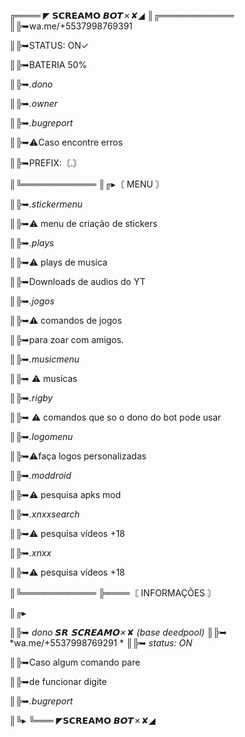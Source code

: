 

╔════ ◤ 𝗦𝗖𝗥𝗘𝗔𝗠𝗢 𝘽𝙊𝙏✗✘◢
║╔════════════
║╠➥wa.me/+5537998769391

║╠➥STATUS: ON✓

║╠➥BATERIA 50%

║╠➥*.dono*

║╠➥*.owner*

║╠➥*.bugreport*

║╠➥⚠️Caso encontre erros

║╠➥PREFIX:〘.〙

║╚════════════
║╔▸〘 MENU 〙

║╠➥*.stickermenu*

║╠➥⚠️ menu de criação de stickers

║╠➥*.plays*

║╠➥⚠️ plays de musica

║╠➥Downloads de audios do YT

║╠➥*.jogos*

║╠➥⚠️ comandos de jogos 

║╠➥para zoar com amigos.

║╠➥*.musicmenu* 

║╠➥ ⚠️ musicas

║╠➥*.rigby*

║╠➥ ⚠️ comandos que so o dono do bot pode usar 

║╠➥*.logomenu*

║╠➥⚠️faça logos personalizadas

║╠➥*.moddroid*

║╠➥⚠️ pesquisa apks mod

║╠➥*.xnxxsearch*

║╠➥⚠️ pesquisa vídeos +18

║╠➥*.xnxx*

║╠➥⚠️ pesquisa vídeos +18

║╚════════════
╠════〘 INFORMAÇÕES 〙

║╔▸

║╠➥ *dono 𝙎𝙍 𝗦𝗖𝗥𝗘𝗔𝗠𝗢✗✘ (base deedpool)*
║╠➥ *wa.me/+5537998769291
*
║╠➥ *status: ON*

║╠➥Caso algum comando pare 

║╠➥de funcionar digite

║╠➥*.bugreport*

║╚▸
╚═══ ◤𝗦𝗖𝗥𝗘𝗔𝗠𝗢 𝘽𝙊𝙏✗✘◢ 

<!---
32wj/32wj is a ✨ special ✨ repository because its `README.md` (this file) appears on your GitHub profile.
You can click the Preview link to take a look at your changes.
--->
